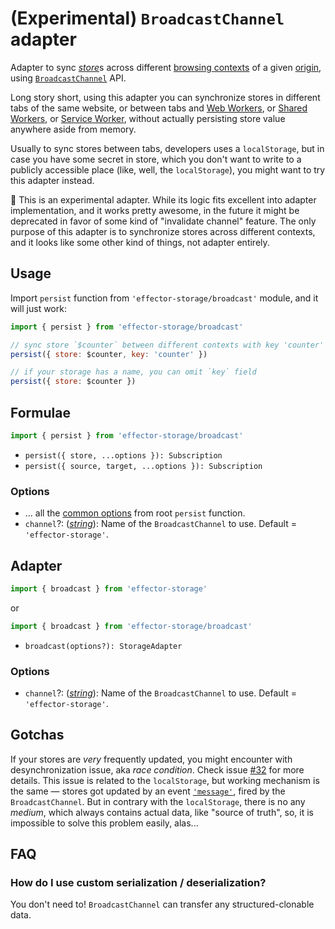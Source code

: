 # (Experimental) `BroadcastChannel` adapter

Adapter to sync [_store_]s across different [browsing contexts](https://developer.mozilla.org/en-US/docs/Glossary/Browsing_context) of a given [origin](https://developer.mozilla.org/en-US/docs/Glossary/Origin), using [`BroadcastChannel`] API.

Long story short, using this adapter you can synchronize stores in different tabs of the same website, or between tabs and [Web Workers](https://developer.mozilla.org/en-US/docs/Web/API/Worker), or [Shared Workers](https://developer.mozilla.org/en-US/docs/Web/API/SharedWorker), or [Service Worker](https://developer.mozilla.org/en-US/docs/Web/API/Service_Worker_API), without actually persisting store value anywhere aside from memory.

Usually to sync stores between tabs, developers uses a `localStorage`, but in case you have some secret in store, which you don't want to write to a publicly accessible place (like, well, the `localStorage`), you might want to try this adapter instead.

🚧 This is an experimental adapter. While its logic fits excellent into adapter implementation, and it works pretty awesome, in the future it might be deprecated in favor of some kind of "invalidate channel" feature. The only purpose of this adapter is to synchronize stores across different contexts, and it looks like some other kind of things, not adapter entirely.

## Usage

Import `persist` function from `'effector-storage/broadcast'` module, and it will just work:

```javascript
import { persist } from 'effector-storage/broadcast'

// sync store `$counter` between different contexts with key 'counter'
persist({ store: $counter, key: 'counter' })

// if your storage has a name, you can omit `key` field
persist({ store: $counter })
```

## Formulae

```javascript
import { persist } from 'effector-storage/broadcast'
```

- `persist({ store, ...options }): Subscription`
- `persist({ source, target, ...options }): Subscription`

### Options

- ... all the [common options](../../README.md#options) from root `persist` function.
- `channel`?: ([_string_]): Name of the `BroadcastChannel` to use. Default = `'effector-storage'`.

## Adapter

```javascript
import { broadcast } from 'effector-storage'
```

or

```javascript
import { broadcast } from 'effector-storage/broadcast'
```

- `broadcast(options?): StorageAdapter`

### Options

- `channel`?: ([_string_]): Name of the `BroadcastChannel` to use. Default = `'effector-storage'`.

## Gotchas

If your stores are _very_ frequently updated, you might encounter with desynchronization issue, aka _race condition_. Check issue [#32](https://github.com/yumauri/effector-storage/issues/32) for more details. This issue is related to the `localStorage`, but working mechanism is the same — stores got updated by an event [`'message'`], fired by the `BroadcastChannel`. But in contrary with the `localStorage`, there is no any _medium_, which always contains actual data, like "source of truth", so, it is impossible to solve this problem easily, alas...

## FAQ

### How do I use custom serialization / deserialization?

You don't need to! `BroadcastChannel` can transfer any structured-clonable data.

[_store_]: https://effector.dev/docs/api/effector/store
[`broadcastchannel`]: https://developer.mozilla.org/en-US/docs/Web/API/BroadcastChannel
[`'message'`]: https://developer.mozilla.org/en-US/docs/Web/API/BroadcastChannel/message_event
[_string_]: https://developer.mozilla.org/en-US/docs/Glossary/String
